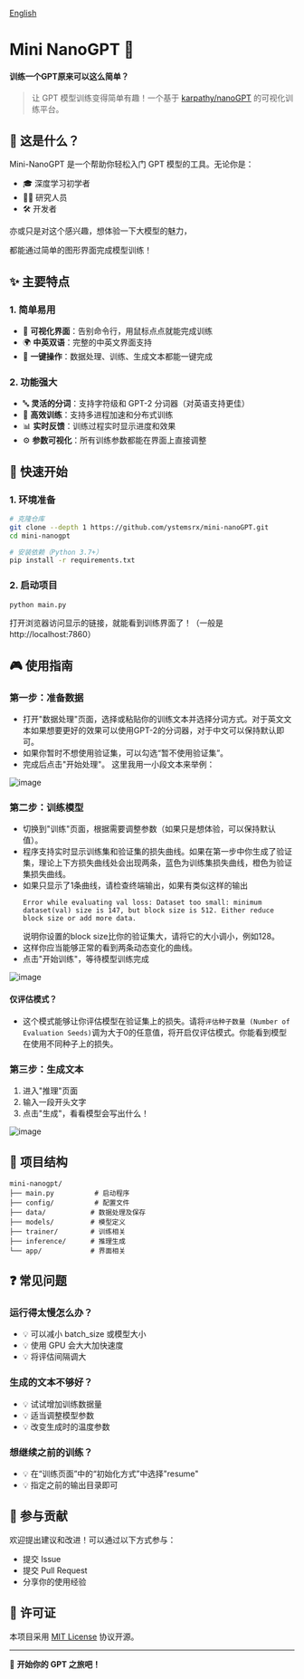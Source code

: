 [English](https://github.com/ystemsrx/mini-nanoGPT)

# Mini NanoGPT 🚀

#### 训练一个GPT原来可以这么简单？

> 让 GPT 模型训练变得简单有趣！一个基于 [karpathy/nanoGPT](https://github.com/karpathy/nanoGPT) 的可视化训练平台。

## 📖 这是什么？

Mini-NanoGPT 是一个帮助你轻松入门 GPT 模型的工具。无论你是：
- 🎓 深度学习初学者
- 👨‍🔬 研究人员
- 🛠️ 开发者

亦或只是对这个感兴趣，想体验一下大模型的魅力，

都能通过简单的图形界面完成模型训练！

## ✨ 主要特点

### 1. 简单易用
- 📱 **可视化界面**：告别命令行，用鼠标点点就能完成训练
- 🌍 **中英双语**：完整的中英文界面支持
- 🎯 **一键操作**：数据处理、训练、生成文本都能一键完成

### 2. 功能强大
- 🔤 **灵活的分词**：支持字符级和 GPT-2 分词器（对英语支持更佳）
- 🚄 **高效训练**：支持多进程加速和分布式训练
- 📊 **实时反馈**：训练过程实时显示进度和效果
- ⚙️ **参数可视化**：所有训练参数都能在界面上直接调整

## 🚀 快速开始

### 1. 环境准备
```bash
# 克隆仓库
git clone --depth 1 https://github.com/ystemsrx/mini-nanoGPT.git
cd mini-nanogpt

# 安装依赖（Python 3.7+）
pip install -r requirements.txt
```

### 2. 启动项目
```bash
python main.py
```
打开浏览器访问显示的链接，就能看到训练界面了！（一般是 http://localhost:7860）

## 🎮 使用指南

### 第一步：准备数据
- 打开"数据处理"页面，选择或粘贴你的训练文本并选择分词方式。对于英文文本如果想要更好的效果可以使用GPT-2的分词器，对于中文可以保持默认即可。
- 如果你暂时不想使用验证集，可以勾选“暂不使用验证集”。
- 完成后点击"开始处理"。
这里我用一小段文本来举例：

![image](https://github.com/user-attachments/assets/ec8db0d6-5673-43ae-a4cb-ac064f7209ae)


### 第二步：训练模型
- 切换到"训练"页面，根据需要调整参数（如果只是想体验，可以保持默认值）。
- 程序支持实时显示训练集和验证集的损失曲线。如果在第一步中你生成了验证集，理论上下方损失曲线处会出现两条，蓝色为训练集损失曲线，橙色为验证集损失曲线。
- 如果只显示了1条曲线，请检查终端输出，如果有类似这样的输出
  ```
  Error while evaluating val loss: Dataset too small: minimum dataset(val) size is 147, but block size is 512. Either reduce block size or add more data.
  ```
  说明你设置的block size比你的验证集大，请将它的大小调小，例如128。
- 这样你应当能够正常的看到两条动态变化的曲线。
- 点击"开始训练"，等待模型训练完成

![image](https://github.com/user-attachments/assets/75e53570-393b-48db-aac3-f9b6822d05b1)


#### 仅评估模式？
- 这个模式能够让你评估模型在验证集上的损失。请将`评估种子数量 (Number of Evaluation Seeds)`调为大于0的任意值，将开启仅评估模式。你能看到模型在使用不同种子上的损失。

### 第三步：生成文本
1. 进入"推理"页面
2. 输入一段开头文字
3. 点击"生成"，看看模型会写出什么！

![image](https://github.com/user-attachments/assets/5f985e89-d7c2-4f3a-9500-5713497148cd)

## 📁 项目结构
```
mini-nanogpt/
├── main.py          # 启动程序
├── config/          # 配置文件
├── data/           # 数据处理及保存
├── models/         # 模型定义
├── trainer/        # 训练相关
├── inference/      # 推理生成
└── app/            # 界面相关
```

## ❓ 常见问题

### 运行得太慢怎么办？
- 💡 可以减小 batch_size 或模型大小
- 💡 使用 GPU 会大大加快速度
- 💡 将评估间隔调大

### 生成的文本不够好？
- 💡 试试增加训练数据量
- 💡 适当调整模型参数
- 💡 改变生成时的温度参数

### 想继续之前的训练？
- 💡 在“训练页面”中的“初始化方式”中选择"resume"
- 💡 指定之前的输出目录即可

## 🤝 参与贡献
欢迎提出建议和改进！可以通过以下方式参与：
- 提交 Issue
- 提交 Pull Request
- 分享你的使用经验

## 📝 许可证
本项目采用 [MIT License](LICENSE) 协议开源。

---

🎉 **开始你的 GPT 之旅吧！**
